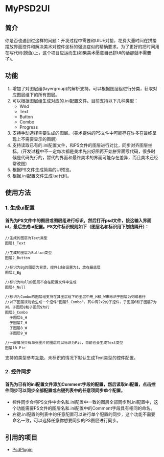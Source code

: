 # MyPSD2UI

## 简介
你是否也遇到过这样的问题：开发过程中需要和UIUE对接，花费大量时间在拼接摆放界面控件和解决美术对控件坐标的强迫症似的精确要求。为了更好的把时间用在写代码(~~摸鱼~~)上，这个项目应运而生(~~如果美术愿意自己拼UI的话那就不需要了~~)。

## 功能
1. 增加了对图层组(layergroup)的解析支持。可以根据图层组进行分类，获取对应图层组下的所有图层。
2. 可以根据图层组生成对应的.ini配置文件。目前支持以下几种类型：
	- Wnd
	- Text
	- Button
	- Combo
	- Progress
3. 支持手动选择需要生成的图层。(美术提供的PS文件中可能存在许多在最终呈现上不需要显示的图层)
4. 支持读取已有的.ini配置文件，和PS文件的图层进行对比，同步对齐图层坐标。(开发过程中不一定每次都是美术先出好图再开始拼界面写代码，很多时候是代码先行的，暂代的界面和最终美术的界面可能存在差异，而且美术还经常改图)
5. 根据PS文件生成简易的UI预览。
6. 根据.ini配置文件生成lua代码。

## 使用方法

### 1. 生成ui配置
#### 首先为PS文件中的图层或图层组进行标识，然后打开psd文件，接这输入界面id，最后生成ui配置。PS文件标识规则如下（图层名和标识用下划线隔开）：

	//生成的图层为Text类型
	图层1_Text

	//生成的图层为Button类型
	图层2_Button

	//标识为Bg的图层为背景，控件id会设置为1，放在最底层
	图层3_Bg

	//标识为Null的图层不会在配置文件中生成
	图层4_Null

	//标识为Combo的图层组支持在其图层组下的图层中用_H和_W来标识子图层为列或者行
	//以下图层规则会生成一个控件"图层5_Combo"，其中有2x2的子控件，子图层6和子图层7为列，子图层8和子图层9为行
	图层5_Combo
	  子图层6_H
	  子图层7_H
	  子图层8_W
	  子图层9_W

	//一般情况只有单张图片的图层可以标识为Pic，目前也会生成Text类型
	图层10_Pic
	
支持的类型参考[功能](#功能)，未标识的情况下默认生成Text类型的控件配置。

### 2. 控件同步
#### 首先为已有的ini配置文件添加Comment字段的配置，然后读取ini配置，点击控件同步可以同步全部配置或右键列表中的任意项同步单个配置。
- 控件同步会将PS文件中命名和.ini配置中一致的图层全部同步到.ini配置中，这个功能需要PS文件的图层名和.ini配置中的Comment字段具有相同的命名。
- 右键.ini配置的列表中的任意配置可以进行单个配置的同步，这个功能不需要命名一致，可以选择任意你想要同步的PS图层进行同步。


## 引用的项目
- [PsdPlugin](https://github.com/PsdPlugin/PsdPlugin)
